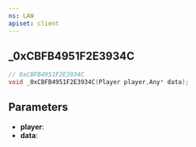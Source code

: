 ```yaml
---
ns: LAW
apiset: client
---
```

## _0xCBFB4951F2E3934C

```c
// 0xCBFB4951F2E3934C
void _0xCBFB4951F2E3934C(Player player,Any* data);
```


## Parameters
* **player**:
* **data**: